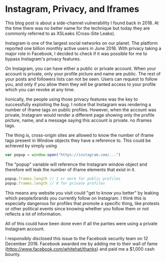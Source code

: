 # Instagram, Privacy, and Iframes

This blog post is about a side-channel vulnerability I found back in 2018. At the time there was no better name for the technique but today they are commonly referred to as XSLeaks (Cross-Site Leaks).

Instagram is one of the largest social networks on our planet. The platform reported one billion monthly active users in June 2018.
With privacy taking a major role in Facebook, I decided to check if it was possible for me to bypass Instagram's privacy features.

On Instagram, you can have either a public or private account.
When your account is private, only your profile picture and name are public. The rest of your posts and followers lists can not be seen.
Users can request to follow you, and only if you allow them they will be granted access to your profile which you can revoke at any time.

Ironically, the people using those privacy features was the key to successfully exploiting the bug. I notice that Instagram was rendering a number of iframe tags on public profiles. However, when the account was private, Instagram would render a different page showing only the profile picture, name, and a message saying this account is private. no iframes tags.

The thing is, cross-origin sites are allowed to know the number of iframe tags present in Window objects they have a reference to. This could be achieved by simply using

```js
var popup = window.open("https://instagram.com/...")
```

The "popup" variable will reference the Instagram window object and therefore will leak the number of iframe elements that exist in it.

```js
popup.frames.length // 1 or more for public profiles
popup.frames.length // 0 for private profiles
```

This means any website you visit could "get to know you better" by leaking which people/brands you currently follow on Instagram. I think this is especially dangerous for profiles that promote a specific thing, like protests or other political events since knowing whether you follow them or not reflects a lot of information.

All of this could have been done even if all the parties were using a private Instagram account.

I responsibly disclosed this issue to the Facebook security team on 12 December 2018.
Facebook awarded me by adding me to their wall of fame (https://www.facebook.com/whitehat/thanks) and paid me a $1,000 cash bounty.
